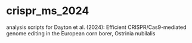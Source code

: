 # crispr_ms_2024
analysis scripts for Dayton et al. (2024): Efficient CRISPR/Cas9-mediated genome editing in the European corn borer, Ostrinia nubilalis
